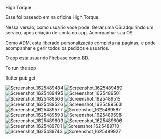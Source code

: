 High Torque

Esse foi baseado em na oficina High Torque. 

Nessa versão, como usuario voce pode: Gerar uma OS adquirindo um serviço, apos criação de conta no app.
Acompanhar sua OS.

Como ADM, esta liberado personalização completa na paginas, e pode acompanhar e gerir todos os pedidos e usuarios.

O app esta usuando Firebase como BD.

To run the app

flutter pub get

![Screenshot_1625489484](https://user-images.githubusercontent.com/69984151/124478358-7e9f0a00-dd7b-11eb-916f-94dcf6ed8636.png)
![Screenshot_1625489489](https://user-images.githubusercontent.com/69984151/124478363-7fd03700-dd7b-11eb-9938-b86fdf6577b6.png)
![Screenshot_1625489495](https://user-images.githubusercontent.com/69984151/124478365-8068cd80-dd7b-11eb-86f6-ca55bebe8008.png)
![Screenshot_1625489501](https://user-images.githubusercontent.com/69984151/124478367-8068cd80-dd7b-11eb-8c2d-c2b58bdad711.png)
![Screenshot_1625489506](https://user-images.githubusercontent.com/69984151/124478370-8068cd80-dd7b-11eb-9f85-f41cdfbacb64.png)
![Screenshot_1625489515](https://user-images.githubusercontent.com/69984151/124478373-81016400-dd7b-11eb-8e81-c292119539bf.png)
![Screenshot_1625489526](https://user-images.githubusercontent.com/69984151/124478376-81016400-dd7b-11eb-9f46-4be7ef6e3908.png)
![Screenshot_1625489563](https://user-images.githubusercontent.com/69984151/124478378-82cb2780-dd7b-11eb-9fa1-55dd4d6e6071.png)
![Screenshot_1625489577](https://user-images.githubusercontent.com/69984151/124478382-82cb2780-dd7b-11eb-86b8-811689000e3d.png)
![Screenshot_1625489587](https://user-images.githubusercontent.com/69984151/124478386-8363be00-dd7b-11eb-88db-98975ce2d960.png)
![Screenshot_1625489593](https://user-images.githubusercontent.com/69984151/124478388-8363be00-dd7b-11eb-8900-fb705461386f.png)
![Screenshot_1625489598](https://user-images.githubusercontent.com/69984151/124478389-83fc5480-dd7b-11eb-9e8c-fd2c13300074.png)
![Screenshot_1625489603](https://user-images.githubusercontent.com/69984151/124478391-83fc5480-dd7b-11eb-8147-19000ffc93ac.png)
![Screenshot_1625489606](https://user-images.githubusercontent.com/69984151/124478392-8494eb00-dd7b-11eb-9753-173b1ad44eee.png)
![Screenshot_1625489701](https://user-images.githubusercontent.com/69984151/124478394-8494eb00-dd7b-11eb-99d4-31f3b9d20ad4.png)
![Screenshot_1625489710](https://user-images.githubusercontent.com/69984151/124478397-852d8180-dd7b-11eb-8e50-fa3c10ca7c06.png)
![Screenshot_1625489743](https://user-images.githubusercontent.com/69984151/124478400-852d8180-dd7b-11eb-898a-73f4128f95ec.png)
![Screenshot_1625489927](https://user-images.githubusercontent.com/69984151/124478401-85c61800-dd7b-11eb-93f4-c312b9a0a553.png)
